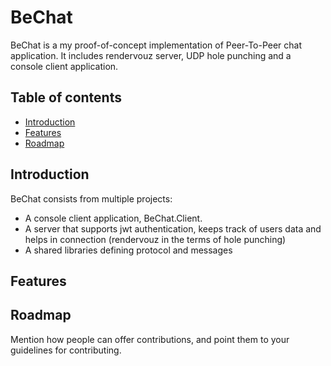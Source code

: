 BeChat
=================================================

BeChat is a my proof-of-concept implementation of Peer-To-Peer chat application. It includes rendervouz server, UDP hole punching and a console client application.


Table of contents
-----------------

* [Introduction](#introduction)
* [Features](#features)
* [Roadmap](#roadmap)

Introduction
------------

BeChat consists from multiple projects:

- A console client application, BeChat.Client. 
- A server that supports jwt authentication, keeps track of users data and helps in connection (rendervouz in the terms of hole punching)
- A shared libraries defining protocol and messages

Features
------------

Roadmap
------------

Mention how people can offer contributions, and point them to your guidelines for contributing.

